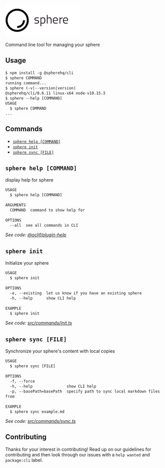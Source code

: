 <img src="../../sphere-logo.png">

Command line tool for managing your sphere

## Usage

<!-- usage -->
```sh-session
$ npm install -g @spherehq/cli
$ sphere COMMAND
running command...
$ sphere (-v|--version|version)
@spherehq/cli/0.6.11 linux-x64 node-v10.15.3
$ sphere --help [COMMAND]
USAGE
  $ sphere COMMAND
...
```
<!-- usagestop -->

## Commands

<!-- commands -->
* [`sphere help [COMMAND]`](#sphere-help-command)
* [`sphere init`](#sphere-init)
* [`sphere sync [FILE]`](#sphere-sync-file)

## `sphere help [COMMAND]`

display help for sphere

```
USAGE
  $ sphere help [COMMAND]

ARGUMENTS
  COMMAND  command to show help for

OPTIONS
  --all  see all commands in CLI
```

_See code: [@oclif/plugin-help](https://github.com/oclif/plugin-help/blob/v2.1.6/src/commands/help.ts)_

## `sphere init`

Initialize your sphere

```
USAGE
  $ sphere init

OPTIONS
  -e, --existing  let us know if you have an existing sphere
  -h, --help      show CLI help

EXAMPLE
  $ sphere init
```

_See code: [src/commands/init.ts](https://github.com/spherehq/sphere/blob/v0.6.11/src/commands/init.ts)_

## `sphere sync [FILE]`

Synchronize your sphere's content with local copies

```
USAGE
  $ sphere sync [FILE]

OPTIONS
  -f, --force
  -h, --help               show CLI help
  -p, --basePath=basePath  specify path to sync local markdown files from

EXAMPLE
  $ sphere sync example.md
```

_See code: [src/commands/sync.ts](https://github.com/spherehq/sphere/blob/v0.6.11/src/commands/sync.ts)_
<!-- commandsstop -->

## Contributing

Thanks for your interest in contributing! Read up on our guidelines for contributing and then look through our issues with a `help wanted` and `package:cli` label.
